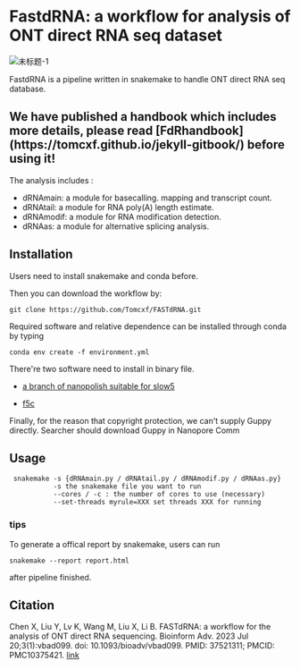 # FastdRNA: a workflow for analysis of ONT direct RNA seq dataset
![未标题-1](https://github.com/Tomcxf/FASTdRNA/assets/75790226/c04de3be-20d2-4b82-ae8f-243f7a9ead9e)

FastdRNA is a pipeline written in snakemake to handle ONT direct RNA seq database. 

<h2> We have published a handbook which includes more details, please read [FdRhandbook](https://tomcxf.github.io/jekyll-gitbook/) before using it! </h2>

The analysis includes : 
- dRNAmain: a module for basecalling. mapping and transcript count.
- dRNAtail: a module for RNA poly(A) length estimate.
- dRNAmodif: a module for RNA modification detection.
- dRNAas: a module for alternative splicing analysis.

## Installation
Users need to install snakemake and conda before.

Then you can download the workflow by:
```
git clone https://github.com/Tomcxf/FASTdRNA.git
```

Required software and relative dependence can be installed through conda by typing

```
conda env create -f environment.yml
```

There're two software need to install in binary file.

- [a branch of nanopolish suitable for slow5](https://github.com/jts/nanopolish/files/9256504/nanopolish.tar.gz)

- [f5c](https://github.com/hasindu2008/f5c/releases/download/v1.1/f5c-v1.1-binaries.tar.gz)

Finally, for the reason that copyright protection, we can't supply Guppy directly. Searcher should download Guppy in Nanopore Comm

## Usage

```
 snakemake -s {dRNAmain.py / dRNAtail.py / dRNAmodif.py / dRNAas.py}
           -s the snakemake file you want to run
           --cores / -c : the number of cores to use (necessary)
           --set-threads myrule=XXX set threads XXX for running
```

### tips
To generate a offical report by snakemake, users can run
```
snakemake --report report.html
```
after pipeline finished.

## Citation
Chen X, Liu Y, Lv K, Wang M, Liu X, Li B. FASTdRNA: a workflow for the analysis of ONT direct RNA sequencing. Bioinform Adv. 2023 Jul 20;3(1):vbad099. doi: 10.1093/bioadv/vbad099. PMID: 37521311; PMCID: PMC10375421. [link](https://academic.oup.com/bioinformaticsadvances/article/3/1/vbad099/7227116)
